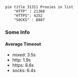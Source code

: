 
```mermaid
pie title 31311 Proxies in list
    "HTTP" : 21368
    "HTTPS": 4252
    "SOCKS" : 8887
```

### Some Info
#### Average Timeout

- mixed: 3.5s
- http: 1.9s
- https: 8.6s
- socks: 6.4s